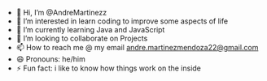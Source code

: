- 👋 Hi, I’m @AndreMartinezz
- 👀 I’m interested in learn coding to improve some aspects of life
- 🌱 I’m currently learning Java and JavaScript
- 💞️ I’m looking to collaborate on Projects
- 📫 How to reach me @ my email andre.martinezmendoza22@gmail.com
- 😄 Pronouns: he/him
- ⚡ Fun fact: i like to know how things work on the inside

<!---
AndreMartinezz/AndreMartinezz is a ✨ special ✨ repository because its `README.md` (this file) appears on your GitHub profile.
You can click the Preview link to take a look at your changes.
--->
